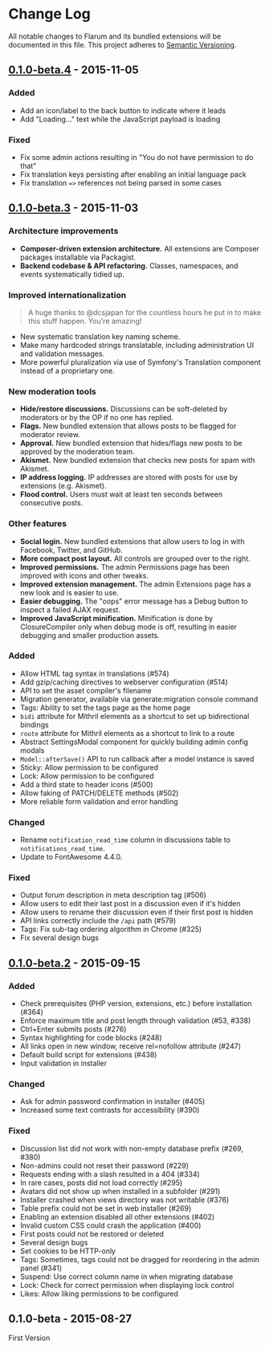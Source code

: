 # Change Log
All notable changes to Flarum and its bundled extensions will be documented in this file.
This project adheres to [Semantic Versioning](http://semver.org/).

## [0.1.0-beta.4] - 2015-11-05
### Added
- Add an icon/label to the back button to indicate where it leads
- Add "Loading..." text while the JavaScript payload is loading

### Fixed
- Fix some admin actions resulting in "You do not have permission to do that"
- Fix translation keys persisting after enabling an initial language pack
- Fix translation `=>` references not being parsed in some cases

## [0.1.0-beta.3] - 2015-11-03
### Architecture improvements
- **Composer-driven extension architecture.** All extensions are Composer packages installable via Packagist.
- **Backend codebase & API refactoring.** Classes, namespaces, and events systematically tidied up.

### Improved internationalization
> A huge thanks to @dcsjapan for the countless hours he put in to make this stuff happen. You're amazing!

- New systematic translation key naming scheme.
- Make many hardcoded strings translatable, including administration UI and validation messages.
- More powerful pluralization via use of Symfony's Translation component instead of a proprietary one.

### New moderation tools
- **Hide/restore discussions.** Discussions can be soft-deleted by moderators or by the OP if no one has replied.
- **Flags.** New bundled extension that allows posts to be flagged for moderator review.
- **Approval.** New bundled extension that hides/flags new posts to be approved by the moderation team.
- **Akismet.** New bundled extension that checks new posts for spam with Akismet.
- **IP address logging.** IP addresses are stored with posts for use by extensions (e.g. Akismet).
- **Flood control.** Users must wait at least ten seconds between consecutive posts.

### Other features
- **Social login.** New bundled extensions that allow users to log in with Facebook, Twitter, and GitHub.
- **More compact post layout.** All controls are grouped over to the right.
- **Improved permissions.** The admin Permissions page has been improved with icons and other tweaks.
- **Improved extension management.** The admin Extensions page has a new look and is easier to use.
- **Easier debugging.** The "oops" error message has a Debug button to inspect a failed AJAX request.
- **Improved JavaScript minification.** Minification is done by ClosureCompiler only when debug mode is off, resulting in easier debugging and smaller production assets.

### Added
- Allow HTML tag syntax in translations (#574)
- Add gzip/caching directives to webserver configuration (#514)
- API to set the asset compiler's filename
- Migration generator, available via generate:migration console command
- Tags: Ability to set the tags page as the home page
- `bidi` attribute for Mithril elements as a shortcut to set up bidirectional bindings
- `route` attribute for Mithril elements as a shortcut to link to a route
- Abstract SettingsModal component for quickly building admin config modals
- `Model::afterSave()` API to run callback after a model instance is saved
- Sticky: Allow permission to be configured
- Lock: Allow permission to be configured
- Add a third state to header icons (#500)
- Allow faking of PATCH/DELETE methods (#502)
- More reliable form validation and error handling

### Changed
- Rename `notification_read_time` column in discussions table to `notifications_read_time`.
- Update to FontAwesome 4.4.0.

### Fixed
- Output forum description in meta description tag (#506)
- Allow users to edit their last post in a discussion even if it's hidden
- Allow users to rename their discussion even if their first post is hidden
- API links correctly include the `/api` path (#579)
- Tags: Fix sub-tag ordering algorithm in Chrome (#325)
- Fix several design bugs

## [0.1.0-beta.2] - 2015-09-15
### Added
- Check prerequisites (PHP version, extensions, etc.) before installation (#364)
- Enforce maximum title and post length through validation (#53, #338)
- Ctrl+Enter submits posts (#276)
- Syntax highlighting for code blocks (#248)
- All links open in new window, receive rel=nofollow attribute (#247)
- Default build script for extensions (#438)
- Input validation in installer

### Changed
- Ask for admin password confirmation in installer (#405)
- Increased some text contrasts for accessibility (#390)

### Fixed
- Discussion list did not work with non-empty database prefix (#269, #380)
- Non-admins could not reset their password (#229)
- Requests ending with a slash resulted in a 404 (#334)
- In rare cases, posts did not load correctly (#295)
- Avatars did not show up when installed in a subfolder (#291)
- Installer crashed when views directory was not writable (#376)
- Table prefix could not be set in web installer (#269)
- Enabling an extension disabled all other extensions (#402)
- Invalid custom CSS could crash the application (#400)
- First posts could not be restored or deleted
- Several design bugs
- Set cookies to be HTTP-only
- Tags: Sometimes, tags could not be dragged for reordering in the admin panel (#341)
- Suspend: Use correct column name in when migrating database
- Lock: Check for correct permission when displaying lock control
- Likes: Allow liking permissions to be configured

## 0.1.0-beta - 2015-08-27
First Version

[0.1.0-beta.4]: https://github.com/flarum/core/compare/v0.1.0-beta.3...v0.1.0-beta.4
[0.1.0-beta.3]: https://github.com/flarum/core/compare/v0.1.0-beta.2...v0.1.0-beta.3
[0.1.0-beta.2]: https://github.com/flarum/core/compare/v0.1.0-beta...v0.1.0-beta.2
